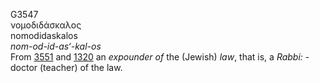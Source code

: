<body>
  <p>G3547<br>  νομοδιδάσκαλος  <br> nomodidaskalos  <br><i>nom-od-id-as‘-kal-os </i><br>From <a href="g3551.htm">3551</a> and <a href="g1320.htm">1320</a>  an <i>expounder</i> <i>of</i> the (Jewish) <i>law</i>, that is, a <i>Rabbi:</i> - doctor (teacher) of the law.<br></p>
 </body>
